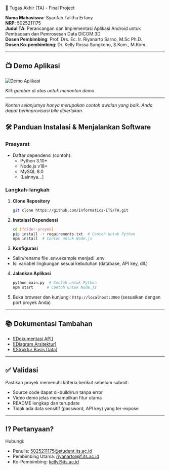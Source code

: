 🏁 Tugas Akhir (TA) - Final Project

**Nama Mahasiswa**: Syarifah Talitha Erfany  
**NRP**: 5025211175  
**Judul TA**: Perancangan dan Implementasi Aplikasi Android untuk Pembacaan dan Pemrosesan Data DICOM 3D  
**Dosen Pembimbing**: Prof. Drs. Ec. Ir. Riyanarto Sarno, M.Sc Ph.D.  
**Dosen Ko-pembimbing**: Dr. Kelly Rossa Sungkono, S.Kom., M.Kom.

---

## 📺 Demo Aplikasi  
[![Demo Aplikasi](https://i.imgur.com/Emkvd0M.jpeg)](https://www.youtube.com/watch?v=PF0SI7b-NIQ)  

*Klik gambar di atas untuk menonton demo*

---

*Konten selanjutnya hanya merupakan contoh awalan yang baik. Anda dapat berimprovisasi bila diperlukan.*

## 🛠 Panduan Instalasi & Menjalankan Software  

### Prasyarat  
- Daftar dependensi (contoh):
  - Python 3.10+
  - Node.js v18+
  - MySQL 8.0
  - [Lainnya...]

### Langkah-langkah  
1. **Clone Repository**  
   ```bash
   git clone https://github.com/Informatics-ITS/TA.git
   ```
2. **Instalasi Dependensi**
   ```bash
   cd [folder-proyek]
   pip install -r requirements.txt  # Contoh untuk Python
   npm install  # Contoh untuk Node.js
   ```
3. **Konfigurasi**
- Salin/rename file .env.example menjadi .env
- Isi variabel lingkungan sesuai kebutuhan (database, API key, dll.)
4. **Jalankan Aplikasi**
   ```bash
   python main.py  # Contoh untuk Python
   npm start      # Contoh untuk Node.js
   ```
5. Buka browser dan kunjungi: `http://localhost:3000` (sesuaikan dengan port proyek Anda)

---

## 📚 Dokumentasi Tambahan

- [![Dokumentasi API]](docs/api.md)
- [![Diagram Arsitektur]](docs/architecture.png)
- [![Struktur Basis Data]](docs/database_schema.sql)

---

## ✅ Validasi

Pastikan proyek memenuhi kriteria berikut sebelum submit:
- Source code dapat di-build/run tanpa error
- Video demo jelas menampilkan fitur utama
- README lengkap dan terupdate
- Tidak ada data sensitif (password, API key) yang ter-expose

---

## ⁉️ Pertanyaan?

Hubungi:
- Penulis: 5025211175@student.its.ac.id
- Pembimbing Utama: riyanarto@if.its.ac.id
- Ko-Pembimbing:  kelly@its.ac.id
